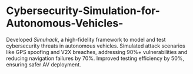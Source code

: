 # Cybersecurity-Simulation-for-Autonomous-Vehicles-
Developed *Simuhack*, a high-fidelity framework to model and test cybersecurity threats in autonomous vehicles. Simulated attack scenarios like GPS spoofing and V2X breaches, addressing 90%+ vulnerabilities and reducing navigation failures by 70%. Improved testing efficiency by 50%, ensuring safer AV deployment.
